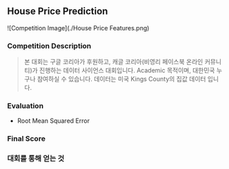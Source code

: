 ## House Price Prediction
![Competition Image](./House Price Features.png)

### Competition Description
> 본 대회는 구글 코리아가 후원하고, 캐글 코리아(비영리 페이스북 온라인 커뮤니티)가 진행하는 데이터 사이언스 대회입니다. 
> Academic 목적이며, 대한민국 누구나 참여하실 수 있습니다.
> 데이터는 미국 Kings County의 집값 데이터 입니다.

### Evaluation
- Root Mean Squared Error

### Final Score

### 대회를 통해 얻는 것
